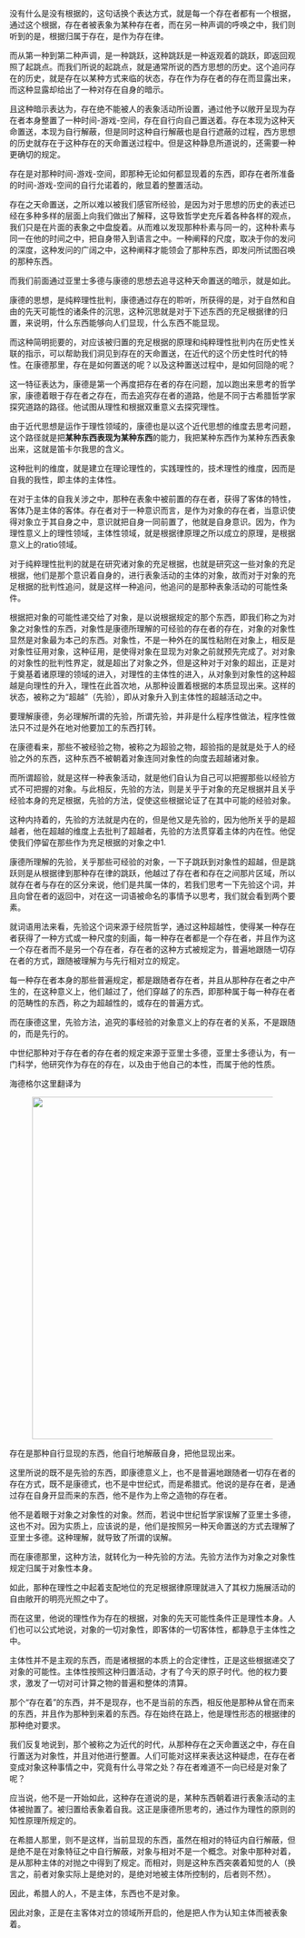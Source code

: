 <p data-pid="VuurlRDk">没有什么是没有根据的，这句话换个表达方式，就是每一个存在者都有一个根据，通过这个根据，存在者被表象为某种存在者，而在另一种声调的呼唤之中，我们则听到的是，根据归属于存在，是作为存在律。</p><p data-pid="0wafV47x">而从第一种到第二种声调，是一种跳跃，这种跳跃是一种返观着的跳跃，即返回观照了起跳点。而我们所说的起跳点，就是通常所说的西方思想的历史。这个追问存在的历史，就是存在以某种方式来临的状态，存在作为存在者的存在而显露出来，而这种显露却给出了一种对存在自身的暗示。</p><p data-pid="l2ziePae">且这种暗示表达为，存在绝不能被人的表象活动所设置，通过他予以敞开呈现为存在者本身整置了一种时间-游戏-空间，存在自行向自己置送着。存在本现为这种天命置送，本现为自行解蔽，但是同时这种自行解蔽也是自行遮蔽的过程，西方思想的历史就存在于这种存在的天命置送过程中。但是这种静息所道说的，还需要一种更确切的规定。</p><p data-pid="B1rU8Q9c">存在是对那种时间-游戏-空间，即那种无论如何都显现着的东西，即存在者所准备的时间-游戏-空间的自行允诺着的，敞显着的整置活动。</p><p data-pid="aMUpH6LX">存在之天命置送，之所以难以被我们感官所经验，是因为对于思想的历史的表述已经在多种多样的层面上向我们做出了解释，这导致哲学史充斥着各种各样的观点，我们只是在片面的表象之中盘旋着。从而难以发现那种朴素与同一的，这种朴素与同一在他的时间之中，把自身带入到语言之中。一种阐释的尺度，取决于你的发问的深度，这种发问的广阔之中，这种阐释才能领会了那种东西，即发问所试图召唤的那种东西。</p><p data-pid="0VZurFbq">而我们前面通过亚里士多德与康德的思想去追寻这种天命置送的暗示，就是如此。</p><p data-pid="uHDgKEtm">康德的思想，是纯粹理性批判，康德通过存在的聆听，所获得的是，对于自然和自由的先天可能性的诸条件的沉思，这种沉思就是对于下述东西的充足根据律的归置，来说明，什么东西能够向人们显现，什么东西不能显现。</p><p data-pid="Lyx4mG-9">而这种简明扼要的，对应该被归置的充足根据的原理和纯粹理性批判内在历史性关联的指示，可以帮助我们洞见到存在的天命置送，在近代的这个历史性时代的特性。在康德那里，存在是如何置送的呢？以及这种置送过程中，是如何回隐的呢？</p><p data-pid="HSzrBIes">这一特征表达为，康德是第一个再度把存在者的存在问题，加以跑出来思考的哲学家，康德着眼于存在者之存在，而去追究存在者的道路，他是不同于古希腊哲学家探究道路的路径。他试图从理性和根据双重意义去探究理性。</p><p data-pid="YBi9nEex">由于近代思想是运作于理性领域的，康德也是以这个近代思想的维度去思考问题，这个路径就是把<b>某种东西表现为某种东西</b>的能力，我把某种东西作为某种东西表象出来，这就是笛卡尔我思的含义。</p><p data-pid="jW_yzZXP">这种批判的维度，就是建立在理论理性的，实践理性的，技术理性的维度，因而是自我的我性，即主体的主体性。</p><p data-pid="qe-B9rQ0">在对于主体的自我关涉之中，那种在表象中被前置的存在者，获得了客体的特性，客体乃是主体的客体。存在者对于一种意识而言，是作为对象的存在者，当意识使得对象立于其自身之中，意识就把自身一同前置了，他就是自身意识。因为，作为理性意义上的理性领域，主体性领域，就是根据律原理之所以成立的原理，是根据意义上的ratio领域。</p><p data-pid="1zuhTtnT">对于纯粹理性批判的就是在研究诸对象的充足根据，也就是研究这一些对象的充足根据，他们是那个意识着自身的，进行表象活动的主体的对象，故而对于对象的充足根据的批判性追问，就是这样一种追问，他追问的是那种表象活动的可能性条件。</p><p data-pid="U14QYO2M">根据把对象的可能性递交给了对象，是以说根据规定的那个东西，即我们称之为对象之对象性的东西，对象性是康德所理解的可经验的存在者的存在，对象的对象性显然是对象最为本己的东西。对象性，不是一种外在的属性粘附在对象上，相反是对象性征用对象，这种征用，是使得对象在显现为对象之前就预先完成了。对对象的对象性的批判性界定，就是超出了对象之外，但是这种对于对象的超出，正是对于奠基着诸原理的领域的进入，对理性的主体性的进入，从对象到对象性的这种超越是向理性的升入，理性在此首次地，从那种设置着根据的本质显现出来。这样的状态，被称之为“超越”（先验），即从对象升入到主体性的超越活动之中。</p><p data-pid="oCYi3y_8">要理解康德，务必理解所谓的先验，所谓先验，并非是什么程序性做法，程序性做法只不过是外在地对他要加工的东西打转。</p><p data-pid="SwwtEEbb">在康德看来，那些不被经验之物，被称之为超验之物，超验指的是就是处于人的经验之外的东西，这种东西不被朝着对象连同对象性的向度去超越诸对象。</p><p data-pid="FCzrPJHw">而所谓超验，就是这样一种表象活动，就是他们自认为自己可以把握那些以经验方式不可把握的对象。与此相反，先验的方法，则是关乎于对象的充足根据并且关乎经验本身的充足根据，先验的方法，促使这些根据论证了在其中可能的经验对象。</p><p data-pid="SR8i6gwv">这种内持着的，先验的方法就是内在的，但是他又是先验的，因为他所关乎的是超越者，他在超越的维度上去批判了超越者，先验的方法贯穿着主体的内在性。他促使我们停留在那些作为充足根据的对象之中1.</p><p data-pid="oNFR2xEK">康德所理解的先验，关乎那些可经验的对象，一下子跳跃到对象性的超越，但是跳跃则是从根据律到那种存在律的跳跃，他越过了存在者和存在之间那片区域，所以就存在者与存在的区分来说，他们是共属一体的，若我们思考一下先验这个词，并且向曾在者的返回中，对在这一词语被命名的事情予以思考，我们就会看到两个要素。</p><p data-pid="bhHd2rui">就词语用法来看，先验这个词来源于经院哲学，通过这种超越性，使得某一种存在者获得了一种方式或一种尺度的刻画，每一种存在者都是一个存在者，并且作为这一个存在者而不是另一个存在者，存在者的这种方式被规定为，普遍地跟随一切存在者的方式，跟随被理解为与先行相对立的规定。</p><p data-pid="dxZaOvLB">每一种存在者本身的那些普遍规定，都是跟随者存在者，并且从那种存在者之中产生的，在这种意义上，他们越过了，他们穿越了的东西，即那种属于每一种存在者的范畴性的东西，称之为超越性的，或存在的普遍方式。</p><p data-pid="XT0E4gdb">而在康德这里，先验方法，追究的事经验的对象意义上的存在者的关系，不是跟随的，而是先行的。</p><p data-pid="RzFGxEBe">中世纪那种对于存在者的存在者的规定来源于亚里士多德，亚里士多德认为，有一门科学，他研究作为存在的存在，以及由于他自己的本性，而属于他的性质。</p><p data-pid="i81aOkTC">海德格尔这里翻译为</p><figure data-size="normal"><img src="https://picx.zhimg.com/v2-c63401aec7a19954bceca08559625080_720w.jpg?source=d16d100b" data-caption="" data-size="normal" data-rawwidth="602" data-rawheight="214" class="origin_image zh-lightbox-thumb" width="602" data-original="https://pica.zhimg.com/v2-c63401aec7a19954bceca08559625080_720w.jpg?source=d16d100b"></figure><p data-pid="aBn5p4Ll">存在是那种自行显现的东西，他自行地解蔽自身，把他显现出来。</p><p data-pid="4xq5tonD">这里所说的既不是先验的东西，即康德意义上，也不是普遍地跟随者一切存在者的存在方式，既不是康德式，也不是中世纪式，而是希腊式。他说的是存在者，是通过存在自身开显而来的东西，他不是作为上帝之造物的存在者。</p><p data-pid="blAuVNMH">他不是着眼于对象之对象性的对象。然而，若说中世纪哲学家误解了亚里士多德，这也不对。因为实质上，应该说的是，他们是按照另一种天命置送的方式去理解了亚里士多德。这种理解，就导致了所谓的误解。</p><p data-pid="W37I1x92">而在康德那里，这种方法，就转化为一种先验的方法。先验方法作为对象之对象性规定归属于对象性本身。</p><p data-pid="Hdvw3obw">如此，那种在理性之中起着支配地位的充足根据律原理就进入了其权力施展活动的自由敞开的明亮光照之中了。</p><p data-pid="oOjtuyW2">而在这里，他说的理性作为存在的根据，对象的先天可能性条件正是理性本身。人们也可以公式地说，对象的一切对象性，即客体的一切客体性，都静息于主体性之中。</p><p data-pid="JsP2HWPA">主体性并不是主观的东西，而是诸根据的本质上的合定律性，正是这些根据递交了对象的可能性。主体性按照这种归置活动，才有了今天的原子时代。他的权力要求，激发了一切对可计算之物的普遍和整体的清算。</p><p data-pid="w2epctgY">那个“存在着”的东西，并不是现存，也不是当前的东西，相反他是那种从曾在而来的东西，并且作为那种到来着的东西。存在始终在路上，他是理性形态的根据律的那种绝对要求。</p><p data-pid="ARE4Fd0l">我们反复地说到，那个被称之为近代的时代，从那种存在之天命置送之中，存在自行置送为对象性，并且对他进行整置。人们可能对这样来表达这种疑虑，在存在者变成对象这种事情之中，究竟有什么寻常之处？存在者难道不一向已经是对象了呢？</p><p data-pid="IpdR6Wnq">应当说，他不是一开始如此，这种存在道说的是，某种东西朝着进行表象活动的主体被抛置了。被归置给表象着自我。这正是康德所思考的，通过作为理性的原则的知性原理所规定的。</p><p data-pid="dINdwSxo">在希腊人那里，则不是这样，当前显现的东西，虽然在相对的特征内自行解蔽，但是绝不是在对象特征之中自行解蔽，对象与相对不是一个概念。对象中那种对着，是从那种主体的对抛之中得到了规定。而相对，则是这种东西突袭着知觉的人（换言之，前者对象实际上是绝对的，是绝对地被主体所控制的，后者则不然）。</p><p data-pid="sAcIvJmx">因此，希腊人的人，不是主体，东西也不是对象。</p><p data-pid="QM6iRceD">因此对象，正是在主客体对立的领域所开启的，他是把人作为认知主体而被表象着。</p>